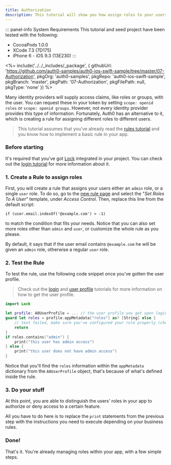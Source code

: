```yaml
---
title: Authorization
description: This tutorial will show you how assign roles to your users, and use those claims to authorize or deny a user to perform certain actions in the app.
---
```


::: panel-info System Requirements
This tutorial and seed project have been tested with the following:

- CocoaPods 1.0.0
- XCode 7.3 (7D175)
- iPhone 6 - iOS 9.3 (13E230)
  :::

<%= include('../../_includes/_package', {
  githubUrl: 'https://github.com/auth0-samples/auth0-ios-swift-sample/tree/master/07-Authorization',
  pkgOrg: 'auth0-samples',
  pkgRepo: 'auth0-ios-swift-sample',
  pkgBranch: 'master',
  pkgPath: '07-Authorization',
  pkgFilePath: null,
  pkgType: 'none'
}) %>

Many identity providers will supply access claims, like roles or groups, with the user. You can request these in your token by setting `scope: openid roles` or `scope: openid groups`. However, not every identity provider provides this type of information. Fortunately, Auth0 has an alternative to it, which is creating a rule for assigning different roles to different users.

> This tutorial assumes that you've already read the [rules tutorial](06-rules.md) and you know how to implement a basic rule in your app.

### Before starting

It's required that you've got [Lock](https://github.com/auth0/Lock.iOS-OSX) integrated in your project. You can check out the [login tutorial](01-login) for more information about it.

### 1. Create a Rule to assign roles

First, you will create a rule that assigns your users either an `admin` role, or a single `user` role. To do so, go to the [new rule page](${uiURL}/#/rules/new) and select the "*Set Roles To A User*" template, under *Access Control*. Then, replace this line from the default script:

``` 
if (user.email.indexOf('@example.com') > -1)
```

to match the condition that fits your needs. Notice that you can also set more roles other than `admin` and `user`, or customize the whole rule as you please.

By default, it says that if the user email contains `@example.com` he will be given an `admin` role, otherwise a regular `user` role.

### 2. Test the Rule

To test the rule, use the following code snippet once you've gotten the user profile.

> Check out the [login](01-login) and [user profile](04-user-profile) tutorials for more information on how to get the user profile.

```swift
import Lock
```

```swift
let profile: A0UserProfile = ... // the user profile you get upon login
guard let roles = profile.appMetadata["roles"] as? [String] else {
    // test failed, make sure you've configured your rule properly (check step 1 thoroughly)
    return
}
if roles.contains("admin") {
    print("this user has admin access")
} else {
    print("this user does not have admin access")
}
```

Notice that you'll find the `roles` information within the `appMetadata` dictionary from the `A0UserProfile` object, that's because of what's defined inside the rule.

### 3. Do your stuff

At this point, you are able to distinguish the users' roles in your app to authorize or deny access to a certain feature.

All you have to do here is to replace the `print` statements from the previous step with the instructions you need to execute depending on your business rules.

### Done!

That's it. You're already managing roles within your app, with a few simple steps.
